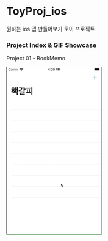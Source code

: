# ToyProj_ios
원하는 ios 앱 만들어보기 토이 프로젝트

### Project Index & GIF Showcase ###

Project 01 - BookMemo

<img src="https://github.com/heojungeun/ToyProj_ios/blob/master/BookMemo/pj01-screenshot.gif" width="250">
